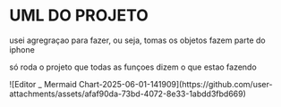
<h1>UML DO PROJETO</h1>
<p>usei agregraçao para fazer, ou seja, tomas os objetos fazem parte do iphone</p>
<p>só roda o projeto que todas as funçoes dizem o que estao fazendo</p>
![Editor _ Mermaid Chart-2025-06-01-141909](https://github.com/user-attachments/assets/afaf90da-73bd-4072-8e33-1abdd3fbd669)
